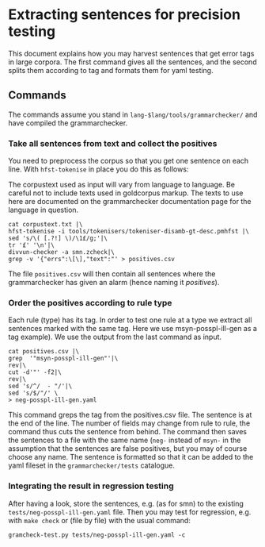 Extracting sentences for precision testing
============================


This document explains how you may harvest sentences  that get error tags in large corpora. The first command gives all the sentences, and the second splits them according to tag and formats them for yaml testing.

## Commands

The commands assume you stand in `lang-$lang/tools/grammarchecker/` and have compiled the grammarchecker.

### Take all sentences from text and collect the positives

You need to preprocess the corpus so that you get one sentence on each line. With `hfst-tokenise` in place you do this as follows:

The corpustext used as input will vary from language to language. Be careful not to include texts used in goldcorpus markup. The texts to use here are documented on the grammarchecker documentation page for the language in question.


```
cat corpustext.txt |\
hfst-tokenise -i tools/tokenisers/tokeniser-disamb-gt-desc.pmhfst |\
sed 's/\( [.?!] \)/\1£/g;'|\
tr '£' '\n'|\
divvun-checker -a smn.zcheck|\
grep -v '{"errs":\[\],"text":"' > positives.csv
```

The file `positives.csv` will then contain all sentences where the grammarchecker has given an alarm (hence naming it *positives*).



### Order the positives according to rule type 


Each rule (type) has its tag. In order to test one rule at a type we extract all sentences marked with the same tag. Here we use msyn-posspl-ill-gen as a tag example). We use the output from the last command as input.

```
cat positives.csv |\
grep  '"msyn-posspl-ill-gen"'|\
rev|\
cut -d'"' -f2|\
rev|\
sed 's/^/  - "/'|\
sed 's/$/"/' \
> neg-posspl-ill-gen.yaml
```

This command greps the tag from the positives.csv file. The sentence is at the end of the line. The number of fields may change from rule to rule, the command thus cuts the sentence from behind. The command then saves the sentences to a file with the same name (`neg-` instead of `msyn-` in the assumption that the sentences are false positives, but you may of course choose any name. The sentence is formatted so that it can be added to the yaml fileset in the `grammarchecker/tests` catalogue.

### Integrating the result in regression testing
After having a look, store the sentences, e.g. (as for smn) to the existing `tests/neg-posspl-ill-gen.yaml` file. Then you may test for regression, e.g. with `make check` or (file by file) with the usual command: 

`gramcheck-test.py tests/neg-posspl-ill-gen.yaml -c`


